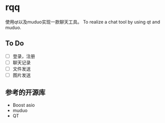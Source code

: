 # rqq

使用qt以及muduo实现一款聊天工具。
To realize a chat tool by using qt and muduo.

## To Do

- [ ] 登录，注册
- [ ] 聊天记录
- [ ] 文件发送
- [ ] 图片发送

## 参考的开源库

- Boost asio
- muduo
- QT

